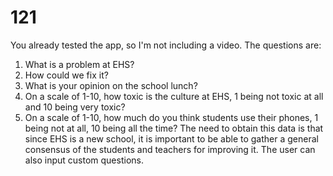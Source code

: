 # 121

You already tested the app, so I'm not including a video.
The questions are:
  1) What is a problem at EHS?
  2) How could we fix it?
  3) What is your opinion on the school lunch?
  4) On a scale of 1-10, how toxic is the culture at EHS, 1 being not toxic at all and 10 being very toxic?
  5) On a scale of 1-10, how much do you think students use their phones, 1 being not at all, 10 being all the time?
The need to obtain this data is that since EHS is a new school, it is important to be able to gather a general consensus of the students and teachers for improving it.
The user can also input custom questions.
